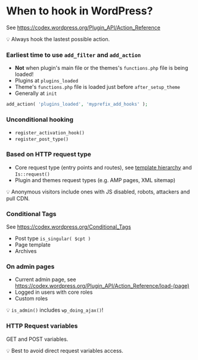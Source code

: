 # When to hook in WordPress?

See https://codex.wordpress.org/Plugin_API/Action_Reference

:bulb: Always hook the lastest possible action.

### Earliest time to use `add_filter` and `add_action`

- **Not** when plugin's main file or the themes's `functions.php` file is being loaded!
- Plugins at `plugins_loaded`
- Theme's `functions.php` file is loaded just before `after_setup_theme`
- Generally at `init`

```php
add_action( 'plugins_loaded', 'myprefix_add_hooks' );
```

### Unconditional hooking

- `register_activation_hook()`
- `register_post_type()`

### Based on HTTP request type

- Core request type (entry points and routes),
  see [template hierarchy](https://wphierarchy.com/) and `Is::request()`
- Plugin and themes request types (e.g. AMP pages, XML sitemap)

:bulb: Anonymous visitors include ones with JS disabled, robots, attackers and pull CDN.

### Conditional Tags

See https://codex.wordpress.org/Conditional_Tags

- Post type `is_singular( $cpt )`
- Page template
- Archives

### On admin pages

- Current admin page, see https://codex.wordpress.org/Plugin_API/Action_Reference/load-(page)
- Logged in users with core roles
- Custom roles

:bulb: `is_admin()` includes `wp_doing_ajax()`!

### HTTP Request variables

GET and POST variables.

:bulb: Best to avoid direct request variables access.
